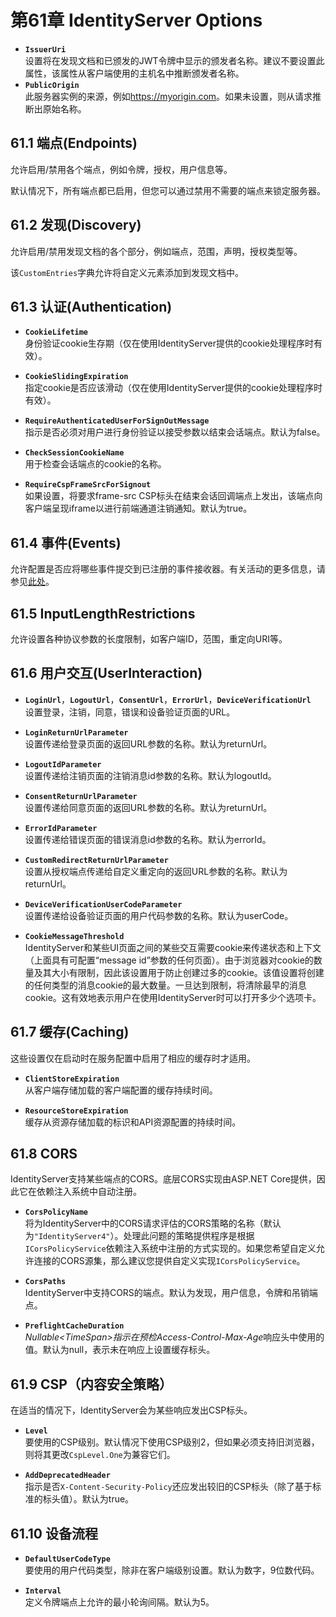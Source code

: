 # 第61章 IdentityServer Options
* **`IssuerUri`**  
设置将在发现文档和已颁发的JWT令牌中显示的颁发者名称。建议不要设置此属性，该属性从客户端使用的主机名中推断颁发者名称。
* **`PublicOrigin`**  
此服务器实例的来源，例如<https://myorigin.com>。如果未设置，则从请求推断出原始名称。  

## 61.1 端点(Endpoints)
允许启用/禁用各个端点，例如令牌，授权，用户信息等。   

默认情况下，所有端点都已启用，但您可以通过禁用不需要的端点来锁定服务器。   

## 61.2 发现(Discovery)
允许启用/禁用发现文档的各个部分，例如端点，范围，声明，授权类型等。   

该`CustomEntries`字典允许将自定义元素添加到发现文档中。  

## 61.3 认证(Authentication)
* **`CookieLifetime`**  
身份验证cookie生存期（仅在使用IdentityServer提供的cookie处理程序时有效）。   

* **`CookieSlidingExpiration`**  
指定cookie是否应该滑动（仅在使用IdentityServer提供的cookie处理程序时有效）。  

* **`RequireAuthenticatedUserForSignOutMessage`**  
指示是否必须对用户进行身份验证以接受参数以结束会话端点。默认为false。   

* **`CheckSessionCookieName`**  
用于检查会话端点的cookie的名称。  

* **`RequireCspFrameSrcForSignout`**  
如果设置，将要求frame-src CSP标头在结束会话回调端点上发出，该端点向客户端呈现iframe以进行前端通道注销通知。默认为true。   

## 61.4 事件(Events)
允许配置是否应将哪些事件提交到已注册的事件接收器。有关活动的更多信息，请参见[此处](https://github.com/thinksjay/IdentityServer4/blob/master/%E7%AC%AC%E4%B8%89%E9%83%A8%E5%88%86%20%E4%B8%BB%E9%A2%98/%E7%AC%AC32%E7%AB%A0%20%E4%BA%8B%E4%BB%B6.md)。   

## 61.5 InputLengthRestrictions
允许设置各种协议参数的长度限制，如客户端ID，范围，重定向URI等。

## 61.6 用户交互(UserInteraction)
* **`LoginUrl`**，**`LogoutUrl`**，**`ConsentUrl`**，**`ErrorUrl`**，**`DeviceVerificationUrl`**  
设置登录，注销，同意，错误和设备验证页面的URL。  

* **`LoginReturnUrlParameter`**    
设置传递给登录页面的返回URL参数的名称。默认为returnUrl。  

* **`LogoutIdParameter`**  
设置传递给注销页面的注销消息id参数的名称。默认为logoutId。  

* **`ConsentReturnUrlParameter`**  
设置传递给同意页面的返回URL参数的名称。默认为returnUrl。  

* **`ErrorIdParameter`**  
设置传递给错误页面的错误消息id参数的名称。默认为errorId。  

* **`CustomRedirectReturnUrlParameter`**  
设置从授权端点传递给自定义重定向的返回URL参数的名称。默认为returnUrl。  

* **`DeviceVerificationUserCodeParameter`**  
设置传递给设备验证页面的用户代码参数的名称。默认为userCode。  

* **`CookieMessageThreshold`**  
IdentityServer和某些UI页面之间的某些交互需要cookie来传递状态和上下文（上面具有可配置“message id”参数的任何页面）。由于浏览器对cookie的数量及其大小有限制，因此该设置用于防止创建过多的cookie。该值设置将创建的任何类型的消息cookie的最大数量。一旦达到限制，将清除最早的消息cookie。这有效地表示用户在使用IdentityServer时可以打开多少个选项卡。   

## 61.7 缓存(Caching)
这些设置仅在启动时在服务配置中启用了相应的缓存时才适用。  

* **`ClientStoreExpiration`**  
从客户端存储加载的客户端配置的缓存持续时间。

* **`ResourceStoreExpiration`**  
缓存从资源存储加载的标识和API资源配置的持续时间。  

## 61.8 CORS 
IdentityServer支持某些端点的CORS。底层CORS实现由ASP.NET Core提供，因此它在依赖注入系统中自动注册。

* **`CorsPolicyName`**  
将为IdentityServer中的CORS请求评估的CORS策略的名称（默认为`"IdentityServer4"`）。处理此问题的策略提供程序是根据`ICorsPolicyService`依赖注入系统中注册的方式实现的。如果您希望自定义允许连接的CORS源集，那么建议您提供自定义实现`ICorsPolicyService`。   

* **`CorsPaths`**  
IdentityServer中支持CORS的端点。默认为发现，用户信息，令牌和吊销端点。  

* **`PreflightCacheDuration`**  
*Nullable\<TimeSpan\>*指示在预检*Access-Control-Max-Age*响应头中使用的值。默认为null，表示未在响应上设置缓存标头。  

## 61.9 CSP（内容安全策略）
在适当的情况下，IdentityServer会为某些响应发出CSP标头。  

* **`Level`**  
要使用的CSP级别。默认情况下使用CSP级别2，但如果必须支持旧浏览器，则将其更改`CspLevel.One`为兼容它们。  

* **`AddDeprecatedHeader`**  
指示是否`X-Content-Security-Policy`还应发出较旧的CSP标头（除了基于标准的标头值）。默认为true。  

 ## 61.10 设备流程
* **`DefaultUserCodeType`**  
要使用的用户代码类型，除非在客户端级别设置。默认为数字，9位数代码。  

* **`Interval`**  
定义令牌端点上允许的最小轮询间隔。默认为5。